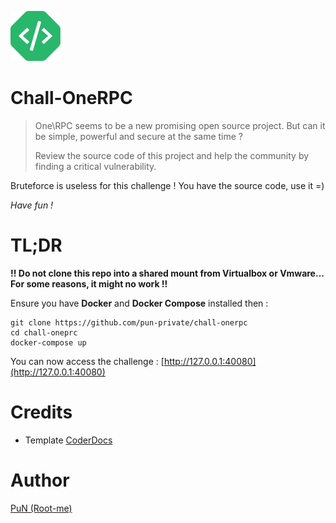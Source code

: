 ![Logo](src/front/assets/images/coderdocs-logo.svg)

# Chall-OneRPC

> One\RPC seems to be a new promising open source project. But can it be simple, powerful and secure at the same time ?
> 
> Review the source code of this project and help the community by finding a critical vulnerability.
>

Bruteforce is useless for this challenge ! You have the source code, use it =)

*Have fun !*

# TL;DR

**!! Do not clone this repo into a shared mount from Virtualbox or Vmware... For some reasons, it might no work !!**

Ensure you have **Docker** and **Docker Compose** installed then :
 ```
 git clone https://github.com/pun-private/chall-onerpc
 cd chall-oneprc
 docker-compose up
 ```

You can now access the challenge : [http://127.0.0.1:40080](http://127.0.0.1:40080)

# Credits

- Template [CoderDocs](https://themes.3rdwavemedia.com/bootstrap-templates/product/coderdocs-free-bootstrap-5-documentation-template-for-software-projects/)

# Author

[PuN (Root-me)](https://www.root-me.org/PuN-5942)
